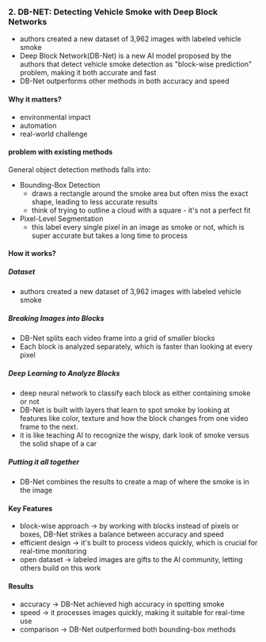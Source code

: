 ### 2. DB-NET: Detecting Vehicle Smoke with Deep Block Networks 
- authors created a new dataset of 3,962 images with labeled vehicle smoke
- Deep Block Network(DB-Net) is a new AI model proposed by the authors that detect vehicle smoke detection as "block-wise prediction" problem, making it both accurate and fast
- DB-Net outperforms other methods in both accuracy and speed

#### Why it matters?
- environmental impact
- automation
- real-world challenge

#### problem with existing methods
General object detection methods falls into:

- Bounding-Box Detection
    - draws a rectangle around the smoke area but often miss the exact shape, leading to less accurate results
    - think of trying to outline a cloud with a square - it's not a perfect fit
- Pixel-Level Segmentation
    - this label every single pixel in an image as smoke or not, which is super accurate but takes a long time to process 

#### How it works?
##### Dataset
- authors created a new dataset of 3,962 images with labeled vehicle smoke

##### Breaking Images into Blocks
- DB-Net splits each video frame into a grid of smaller blocks
- Each block is analyzed separately, which is faster than looking at every pixel

##### Deep Learning to Analyze Blocks
- deep neural network to classify each block as either containing smoke or not
- DB-Net is built with layers that learn to spot smoke by looking at features like color, texture and how the block changes from one video frame to the next.
- it is like teaching AI to recognize the wispy, dark look of smoke versus the solid shape of a car

##### Putting it all together
- DB-Net combines the results to create a map of where the smoke is in the image

#### Key Features
- block-wise approach -> by working with blocks instead of pixels or boxes, DB-Net strikes a balance between accuracy and speed
- efficient design -> it's built to process videos quickly, which is crucial for real-time monitoring
- open dataset -> labeled images are gifts to the AI community, letting others build on this work

#### Results
- accuracy -> DB-Net achieved high accuracy in spotting smoke
- speed -> it processes images quickly, making it suitable for real-time use
- comparison -> DB-Net outperformed both bounding-box methods
